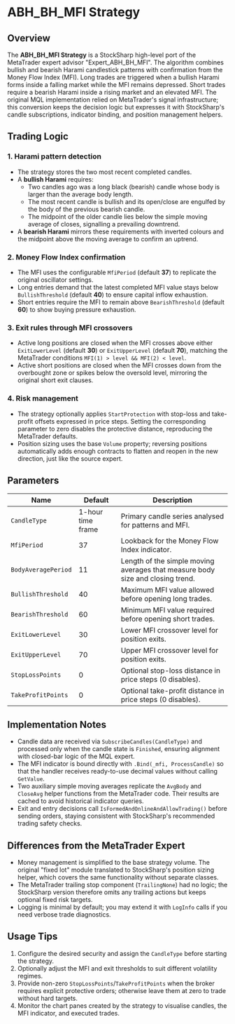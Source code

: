 # ABH_BH_MFI Strategy

## Overview
The **ABH_BH_MFI Strategy** is a StockSharp high-level port of the MetaTrader expert advisor "Expert_ABH_BH_MFI". The algorithm combines bullish and bearish Harami candlestick patterns with confirmation from the Money Flow Index (MFI). Long trades are triggered when a bullish Harami forms inside a falling market while the MFI remains depressed. Short trades require a bearish Harami inside a rising market and an elevated MFI. The original MQL implementation relied on MetaTrader's signal infrastructure; this conversion keeps the decision logic but expresses it with StockSharp's candle subscriptions, indicator binding, and position management helpers.

## Trading Logic
### 1. Harami pattern detection
- The strategy stores the two most recent completed candles.
- A **bullish Harami** requires:
  - Two candles ago was a long black (bearish) candle whose body is larger than the average body length.
  - The most recent candle is bullish and its open/close are engulfed by the body of the previous bearish candle.
  - The midpoint of the older candle lies below the simple moving average of closes, signalling a prevailing downtrend.
- A **bearish Harami** mirrors these requirements with inverted colours and the midpoint above the moving average to confirm an uptrend.

### 2. Money Flow Index confirmation
- The MFI uses the configurable `MfiPeriod` (default **37**) to replicate the original oscillator settings.
- Long entries demand that the latest completed MFI value stays below `BullishThreshold` (default **40**) to ensure capital inflow exhaustion.
- Short entries require the MFI to remain above `BearishThreshold` (default **60**) to show buying pressure exhaustion.

### 3. Exit rules through MFI crossovers
- Active long positions are closed when the MFI crosses above either `ExitLowerLevel` (default **30**) or `ExitUpperLevel` (default **70**), matching the MetaTrader conditions `MFI(1) > level && MFI(2) < level`.
- Active short positions are closed when the MFI crosses down from the overbought zone or spikes below the oversold level, mirroring the original short exit clauses.

### 4. Risk management
- The strategy optionally applies `StartProtection` with stop-loss and take-profit offsets expressed in price steps. Setting the corresponding parameter to zero disables the protective distance, reproducing the MetaTrader defaults.
- Position sizing uses the base `Volume` property; reversing positions automatically adds enough contracts to flatten and reopen in the new direction, just like the source expert.

## Parameters
| Name | Default | Description |
| --- | --- | --- |
| `CandleType` | 1-hour time frame | Primary candle series analysed for patterns and MFI. |
| `MfiPeriod` | 37 | Lookback for the Money Flow Index indicator. |
| `BodyAveragePeriod` | 11 | Length of the simple moving averages that measure body size and closing trend. |
| `BullishThreshold` | 40 | Maximum MFI value allowed before opening long trades. |
| `BearishThreshold` | 60 | Minimum MFI value required before opening short trades. |
| `ExitLowerLevel` | 30 | Lower MFI crossover level for position exits. |
| `ExitUpperLevel` | 70 | Upper MFI crossover level for position exits. |
| `StopLossPoints` | 0 | Optional stop-loss distance in price steps (0 disables). |
| `TakeProfitPoints` | 0 | Optional take-profit distance in price steps (0 disables). |

## Implementation Notes
- Candle data are received via `SubscribeCandles(CandleType)` and processed only when the candle state is `Finished`, ensuring alignment with closed-bar logic of the MQL expert.
- The MFI indicator is bound directly with `.Bind(_mfi, ProcessCandle)` so that the handler receives ready-to-use decimal values without calling `GetValue`.
- Two auxiliary simple moving averages replicate the `AvgBody` and `CloseAvg` helper functions from the MetaTrader code. Their results are cached to avoid historical indicator queries.
- Exit and entry decisions call `IsFormedAndOnlineAndAllowTrading()` before sending orders, staying consistent with StockSharp's recommended trading safety checks.

## Differences from the MetaTrader Expert
- Money management is simplified to the base strategy volume. The original "fixed lot" module translated to StockSharp's position sizing helper, which covers the same functionality without separate classes.
- The MetaTrader trailing stop component (`TrailingNone`) had no logic; the StockSharp version therefore omits any trailing actions but keeps optional fixed risk targets.
- Logging is minimal by default; you may extend it with `LogInfo` calls if you need verbose trade diagnostics.

## Usage Tips
1. Configure the desired security and assign the `CandleType` before starting the strategy.
2. Optionally adjust the MFI and exit thresholds to suit different volatility regimes.
3. Provide non-zero `StopLossPoints`/`TakeProfitPoints` when the broker requires explicit protective orders; otherwise leave them at zero to trade without hard targets.
4. Monitor the chart panes created by the strategy to visualise candles, the MFI indicator, and executed trades.
